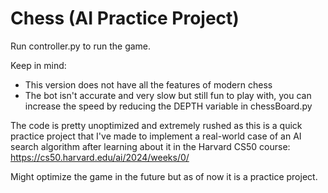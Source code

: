 # Chess (AI Practice Project)
Run controller.py to run the game.

Keep in mind:
- This version does not have all the features of modern chess
- The bot isn't accurate and very slow but still fun to play with, you can increase the speed by reducing the DEPTH variable in chessBoard.py

The code is pretty unoptimized and extremely rushed as this is a quick practice project that I've made to implement a real-world case of an AI search algorithm after learning about it in the Harvard CS50 course: https://cs50.harvard.edu/ai/2024/weeks/0/

Might optimize the game in the future but as of now it is a practice project.